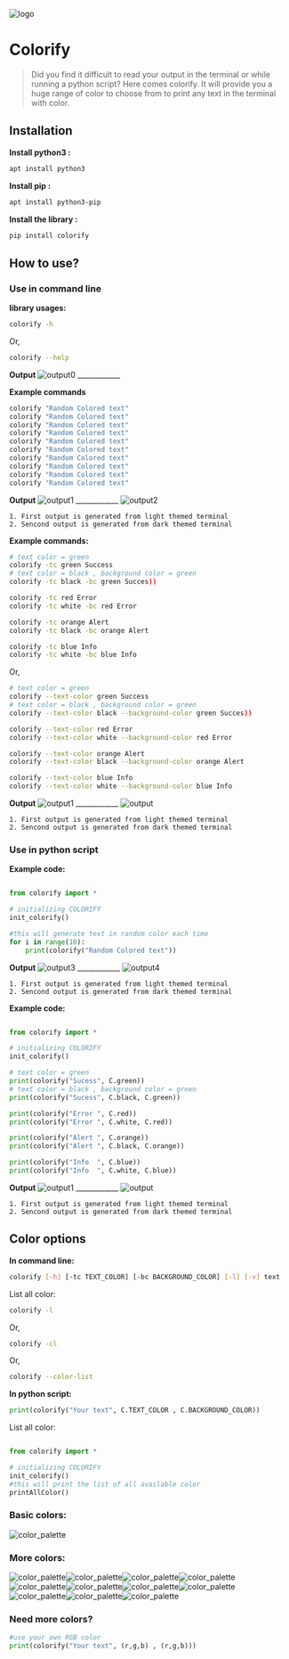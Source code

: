 
![logo](https://raw.githubusercontent.com/mahfuznow/colorify/master/images/icon.jpg) 

# Colorify

>Did you find it difficult to read your output in the terminal or while running a python script? Here comes colorify. It will provide you a huge range of color to choose from to print any text in the terminal with color.

## Installation

**Install python3 :**
```bash
apt install python3
```
**Install pip :**
```bash
apt install python3-pip
```
**Install the library :**
```bash
pip install colorify
```


## How to use?
### Use in command line
**library usages:**
```bash
colorify -h
```
Or,
```bash
colorify --help
```
**Output**
![output0](https://raw.githubusercontent.com/mahfuznow/colorify/master/images/output0.JPG) ____________ 


**Example commands**
```bash
colorify "Random Colored text"
colorify "Random Colored text"
colorify "Random Colored text"
colorify "Random Colored text"
colorify "Random Colored text"
colorify "Random Colored text"
colorify "Random Colored text"
colorify "Random Colored text"
colorify "Random Colored text"
colorify "Random Colored text"
```
**Output**
![output1](https://raw.githubusercontent.com/mahfuznow/colorify/master/images/output1.JPG) ____________ ![output2](https://raw.githubusercontent.com/mahfuznow/colorify/master/images/output2.JPG)

> 
    1. First output is generated from light themed terminal
    2. Sencond output is generated from dark themed terminal 


**Example commands:**
```bash
# text color = green
colorify -tc green Success
# text color = black , background color = green
colorify -tc black -bc green Succes))

colorify -tc red Error
colorify -tc white -bc red Error

colorify -tc orange Alert
colorify -tc black -bc orange Alert

colorify -tc blue Info
colorify -tc white -bc blue Info
```
Or,

```bash
# text color = green
colorify --text-color green Success
# text color = black , background color = green
colorify --text-color black --background-color green Succes))

colorify --text-color red Error
colorify --text-color white --background-color red Error

colorify --text-color orange Alert
colorify --text-color black --background-color orange Alert

colorify --text-color blue Info
colorify --text-color white --background-color blue Info
```

**Output**
![output1](https://raw.githubusercontent.com/mahfuznow/colorify/master/images/output3.JPG) ____________ ![output](https://raw.githubusercontent.com/mahfuznow/colorify/master/images/output4.JPG)

> 
    1. First output is generated from light themed terminal
    2. Sencond output is generated from dark themed terminal 


### Use in python script

**Example code:**
```python

from colorify import *

# initializing COLORIFY
init_colorify()

#this will generate text in random color each time
for i in range(10):
    print(colorify("Random Colored text"))
```
**Output**
![output3](https://raw.githubusercontent.com/mahfuznow/colorify/master/images/output1.JPG) ____________ ![output4](https://raw.githubusercontent.com/mahfuznow/colorify/master/images/output2.JPG)

> 
    1. First output is generated from light themed terminal
    2. Sencond output is generated from dark themed terminal 



**Example code:**
```python

from colorify import *

# initializing COLORIFY
init_colorify()

# text color = green
print(colorify("Sucess", C.green))
# text color = black , background color = green
print(colorify("Sucess", C.black, C.green))

print(colorify("Error ", C.red))
print(colorify("Error ", C.white, C.red))

print(colorify("Alert ", C.orange))
print(colorify("Alert ", C.black, C.orange))

print(colorify("Info  ", C.blue))
print(colorify("Info  ", C.white, C.blue))
```

**Output**
![output1](https://raw.githubusercontent.com/mahfuznow/colorify/master/images/output3.JPG) ____________ ![output](https://raw.githubusercontent.com/mahfuznow/colorify/master/images/output4.JPG)

> 
    1. First output is generated from light themed terminal
    2. Sencond output is generated from dark themed terminal 



## Color options

**In command line:**
```bash
colorify [-h] [-tc TEXT_COLOR] [-bc BACKGROUND_COLOR] [-l] [-v] text
```
List all color:
```bash
colorify -l
```
Or,
```bash
colorify -cl
```
Or,
```bash
colorify --color-list
```

**In python script:**
```python
print(colorify("Your text", C.TEXT_COLOR , C.BACKGROUND_COLOR))
```
List all color:
```python

from colorify import *

# initializing COLORIFY
init_colorify()
#this will print the list of all available color
printAllColor()
```



### Basic colors:
![color_palette](https://raw.githubusercontent.com/mahfuznow/colorify/master/images/color-basic.JPG)


### More colors:
![color_palette](https://raw.githubusercontent.com/mahfuznow/colorify/master/images/color-1.JPG)![color_palette](https://raw.githubusercontent.com/mahfuznow/colorify/master/images/color-2.JPG)![color_palette](https://raw.githubusercontent.com/mahfuznow/colorify/master/images/color-3.JPG)![color_palette](https://raw.githubusercontent.com/mahfuznow/colorify/master/images/color-4.JPG)![color_palette](https://raw.githubusercontent.com/mahfuznow/colorify/master/images/color-5.JPG)![color_palette](https://raw.githubusercontent.com/mahfuznow/colorify/master/images/color-6.JPG)![color_palette](https://raw.githubusercontent.com/mahfuznow/colorify/master/images/color-7.JPG)![color_palette](https://raw.githubusercontent.com/mahfuznow/colorify/master/images/color-8.JPG)![color_palette](https://raw.githubusercontent.com/mahfuznow/colorify/master/images/color-9.JPG)![color_palette](https://raw.githubusercontent.com/mahfuznow/colorify/master/images/color-10.JPG)![color_palette](https://raw.githubusercontent.com/mahfuznow/colorify/master/images/color-11.JPG)

### Need more colors?
```python
#use your own RGB color
print(colorify("Your text", (r,g,b) , (r,g,b)))
```
